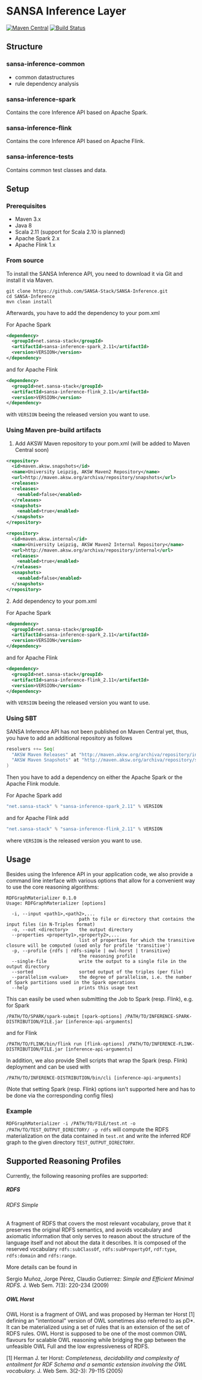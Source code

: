 # SANSA Inference Layer
[![Maven Central](https://maven-badges.herokuapp.com/maven-central/net.sansa-stack/sansa-inference-parent_2.11/badge.svg)](https://maven-badges.herokuapp.com/maven-central/net.sansa-stack/sansa-inference-parent_2.11)
[![Build Status](https://ci.aksw.org/jenkins/job/SANSA%20Inference%20Layer/job/develop/badge/icon)](https://ci.aksw.org/jenkins/job/SANSA%20Inference%20Layer/job/develop/)

## Structure
### sansa-inference-common
* common datastructures
* rule dependency analysis 

### sansa-inference-spark
Contains the core Inference API based on Apache Spark.

### sansa-inference-flink
Contains the core Inference API based on Apache Flink.

### sansa-inference-tests
Contains common test classes and data.


## Setup
### Prerequisites
* Maven 3.x
* Java 8
* Scala 2.11 (support for Scala 2.10 is planned)
* Apache Spark 2.x
* Apache Flink 1.x

### From source

To install the SANSA Inference API, you need to download it via Git and install it via Maven.
```shell
git clone https://github.com/SANSA-Stack/SANSA-Inference.git
cd SANSA-Inference
mvn clean install
```
Afterwards, you have to add the dependency to your pom.xml

For Apache Spark
```xml
<dependency>
  <groupId>net.sansa-stack</groupId>
  <artifactId>sansa-inference-spark_2.11</artifactId>
  <version>VERSION</version>
</dependency>
```
and for Apache Flink
```xml
<dependency>
  <groupId>net.sansa-stack</groupId>
  <artifactId>sansa-inference-flink_2.11</artifactId>
  <version>VERSION</version>
</dependency>
```
with `VERSION` beeing the released version you want to use.

### Using Maven pre-build artifacts

 1. Add AKSW Maven repository to your pom.xml (will be added to Maven Central soon)
```xml
<repository>
  <id>maven.aksw.snapshots</id>
  <name>University Leipzig, AKSW Maven2 Repository</name>
  <url>http://maven.aksw.org/archiva/repository/snapshots</url>
  <releases>
  <releases>
	<enabled>false</enabled>
  </releases>
  <snapshots>
	<enabled>true</enabled>
  </snapshots>
</repository>

<repository>
  <id>maven.aksw.internal</id>
  <name>University Leipzig, AKSW Maven2 Internal Repository</name>
  <url>http://maven.aksw.org/archiva/repository/internal</url>
  <releases>
	<enabled>true</enabled>
  </releases>
  <snapshots>
	<enabled>false</enabled>
  </snapshots>
</repository>
```
2\. Add dependency to your pom.xml

For Apache Spark
```xml
<dependency>
  <groupId>net.sansa-stack</groupId>
  <artifactId>sansa-inference-spark_2.11</artifactId>
  <version>VERSION</version>
</dependency>
```
and for Apache Flink
```xml
<dependency>
  <groupId>net.sansa-stack</groupId>
  <artifactId>sansa-inference-flink_2.11</artifactId>
  <version>VERSION</version>
</dependency>
```
with `VERSION` beeing the released version you want to use.
### Using SBT
SANSA Inference API has not been published on Maven Central yet, thus, you have to add an additional repository as follows
```scala
resolvers ++= Seq(
  "AKSW Maven Releases" at "http://maven.aksw.org/archiva/repository/internal",
  "AKSW Maven Snapshots" at "http://maven.aksw.org/archiva/repository/snapshots"
)
```
Then you have to add a dependency on either the Apache Spark or the Apache Flink module.

For Apache Spark add
```scala
"net.sansa-stack" % "sansa-inference-spark_2.11" % VERSION
```

and for Apache Flink add
```scala
"net.sansa-stack" % "sansa-inference-flink_2.11" % VERSION
```

where `VERSION` is the released version you want to use.

## Usage
Besides using the Inference API in your application code, we also provide a command line interface with various options that allow for a convenient way to use the core reasoning algorithms:
```
RDFGraphMaterializer 0.1.0
Usage: RDFGraphMaterializer [options]

  -i, --input <path1>,<path2>,...
                           path to file or directory that contains the input files (in N-Triples format)
  -o, --out <directory>    the output directory
  --properties <property1>,<property2>,...
                           list of properties for which the transitive closure will be computed (used only for profile 'transitive')
  -p, --profile {rdfs | rdfs-simple | owl-horst | transitive}
                           the reasoning profile
  --single-file            write the output to a single file in the output directory
  --sorted                 sorted output of the triples (per file)
  --parallelism <value>    the degree of parallelism, i.e. the number of Spark partitions used in the Spark operations
  --help                   prints this usage text
```
This can easily be used when submitting the Job to Spark (resp. Flink), e.g. for Spark

```
/PATH/TO/SPARK/spark-submit [spark-options] /PATH/TO/INFERENCE-SPARK-DISTRIBUTION/FILE.jar [inference-api-arguments]
```

and for Flink

```
/PATH/TO/FLINK/bin/flink run [flink-options] /PATH/TO/INFERENCE-FLINK-DISTRIBUTION/FILE.jar [inference-api-arguments]
```

In addition, we also provide Shell scripts that wrap the Spark (resp. Flink) deployment and can be used with
```
/PATH/TO/INFERENCE-DISTRIBUTION/bin/cli [inference-api-arguments]
```
(Note that setting Spark (resp. Flink) options isn't supported here and has to be done via the corresponding config files)

### Example

`RDFGraphMaterializer -i /PATH/TO/FILE/test.nt -o /PATH/TO/TEST_OUTPUT_DIRECTORY/ -p rdfs` will compute the RDFS materialization on the data contained in `test.nt` and write the inferred RDF graph to the given directory `TEST_OUTPUT_DIRECTORY`.

## Supported Reasoning Profiles

Currently, the following reasoning profiles are supported:

##### RDFS

###### RDFS Simple

A fragment of RDFS that covers the most relevant vocabulary, prove that it
preserves the original RDFS semantics, and avoids vocabulary and axiomatic
information that only serves to reason about the structure of the language
itself and not about the data it describes.
It is composed of the reserved vocabulary
`rdfs:subClassOf`, `rdfs:subPropertyOf`, `rdf:type`, `rdfs:domain` and `rdfs:range`.

More details can be found in

Sergio Muñoz, Jorge Pérez, Claudio Gutierrez:
    *Simple and Efficient Minimal RDFS.* J. Web Sem. 7(3): 220-234 (2009)
##### OWL Horst
OWL Horst is a fragment of OWL and was proposed by Herman ter Horst [1] defining an "intentional" version of OWL sometimes also referred to as pD\*. It can be materialized using a set of rules that is an extension of the set of RDFS rules. OWL Horst is supposed to be one of the most common OWL flavours for scalable OWL reasoning while bridging the gap between the unfeasible OWL Full and the low expressiveness of RDFS.

[1] Herman J. ter Horst:
*Completeness, decidability and complexity of entailment for RDF Schema and a semantic extension involving the OWL vocabulary.* J. Web Sem. 3(2-3): 79-115 (2005)

